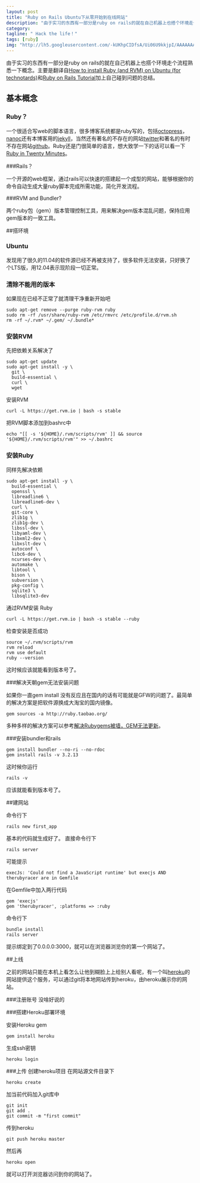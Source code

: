 ```yaml
---
layout: post
title: "Ruby on Rails Ubuntu下从零开始到在线网站"
description: "由于实习的东西有一部分是ruby on rails的就在自己机器上也搭个环境走个流程熟悉一下概念。"
category: 
tagline: " Hack the life！"
tags: [ruby]
img: "http://lh5.googleusercontent.com/-kUKhpCIDfsA/Ui06U9kkjpI/AAAAAAAAAZ0/zhk8uETi6fk/w845-h846-no/original_V0HB_527c0000272f125d.jpg"
---
```

由于实习的东西有一部分是ruby on rails的就在自己机器上也搭个环境走个流程熟悉一下概念。主要是翻译自[How to install Ruby (and RVM) on Ubuntu (for technotards)](http://blog.coolaj86.com/articles/installing-ruby-on-ubuntu-12-04.html)和[Ruby on Rails Tutorial](http://book.douban.com/subject/10813224/)加上自己碰到问题的总结。

## 基本概念

### Ruby？

一个很适合写web的脚本语言，很多博客系统都是ruby写的，包括[octopress](http://octopress.org/)，[nanoc](http://nanoc.ws/)还有本博客用的[jekyll](jekyllrb.com)，当然还有著名的不存在的网站[twitter](http://twitter.com)和著名的有时不存在网站[github](https://github.com)。Ruby还是门很简单的语言，想大致学一下的话可以看一下[Ruby in Twenty Minutes](http://www.ruby-lang.org/en/documentation/quickstart/)。

###Rails？

一个开源的web框架，通过rails可以快速的搭建起一个成型的网站，能够根据你的命令自动生成大量ruby脚本完成所需功能，简化开发流程。

###RVM and Bundler?

两个ruby包（gem）版本管理控制工具，用来解决gem版本混乱问题，保持应用gem版本的一致工具。

##搭环境

### Ubuntu

发现用了很久的11.04的软件源已经不再被支持了，很多软件无法安装，只好换了个LTS版，用12.04表示现阶段一切正常。

### 清除不能用的版本

如果现在已经不正常了就清理干净重新开始吧

    sudo apt-get remove --purge ruby-rvm ruby
    sudo rm -rf /usr/share/ruby-rvm /etc/rmvrc /etc/profile.d/rvm.sh
    rm -rf ~/.rvm* ~/.gem/ ~/.bundle*

### 安装RVM

先把依赖关系解决了

    sudo apt-get update
    sudo apt-get install -y \
      git \
      build-essential \
      curl \
      wget

安装RVM

    curl -L https://get.rvm.io | bash -s stable

把RVM脚本添加到bashrc中

    echo "[[ -s '${HOME}/.rvm/scripts/rvm' ]] && source '${HOME}/.rvm/scripts/rvm'" >> ~/.bashrc

### 安装Ruby

同样先解决依赖

    sudo apt-get install -y \
      build-essential \
      openssl \
      libreadline6 \
      libreadline6-dev \
      curl \
      git-core \
      zlib1g \
      zlib1g-dev \
      libssl-dev \
      libyaml-dev \
      libxml2-dev \
      libxslt-dev \
      autoconf \
      libc6-dev \
      ncurses-dev \
      automake \
      libtool \
      bison \
      subversion \
      pkg-config \
      sqlite3 \
      libsqlite3-dev

通过RVM安装 Ruby
    
    curl -L https://get.rvm.io | bash -s stable --ruby

检查安装是否成功

    source ~/.rvm/scripts/rvm
    rvm reload
    rvm use default
    ruby --version

这时候应该就能看到版本号了。

###解决天朝gem无法安装问题

如果你一直gem install 没有反应且在国内的话有可能就是GFW的问题了。最简单的解决方案是把软件源换成大淘宝的国内镜像。

    gem sources -a http://ruby.taobao.org/  

多种多样的解决方案可以参考[解决Rubygems被墙，GEM无法更新](http://www.cnblogs.com/varlxj/archive/2011/10/16/2211004.html)。

###安装bundler和rails

    gem install bundler --no-ri --no-rdoc
    gem install rails -v 3.2.13

这时候你运行
    
    rails -v

应该就能看到版本号了。

##建网站

命令行下

    rails new first_app

基本的代码就生成好了。
直接命令行下

    rails server

可能提示

    execJs: 'Could not find a JavaScript runtime' but execjs AND therubyracer are in Gemfile

在Gemfile中加入两行代码

    gem 'execjs'
    gem 'therubyracer', :platforms => :ruby

命令行下

    bundle install
    rails server

提示绑定到了0.0.0.0:3000，就可以在浏览器浏览你的第一个网站了。

##上线

之前的网站只能在本机上看怎么让他到糊脸上上给别人看呢，有一个叫[heroku](https://www.heroku.com/)的网站提供这个服务，可以通过git将本地网站传到heroku，由heroku展示你的网站。

###注册账号
没啥好说的

###搭建Heroku部署环境

安装Heroku gem

    gem install heroku

生成ssh密钥

    heroku login

###上传
创建heroku项目
在网站源文件目录下

    heroku create

加当前代码加入git库中

    git init
    git add .
    git commit -m "first commit"

传到heroku

    git push heroku master

然后再

    heroku open

就可以打开浏览器访问到你的网站了。    
